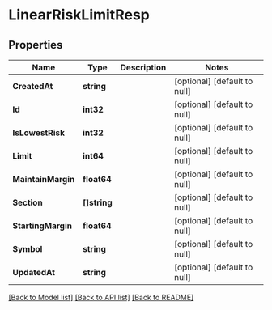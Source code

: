 # LinearRiskLimitResp

## Properties
Name | Type | Description | Notes
------------ | ------------- | ------------- | -------------
**CreatedAt** | **string** |  | [optional] [default to null]
**Id** | **int32** |  | [optional] [default to null]
**IsLowestRisk** | **int32** |  | [optional] [default to null]
**Limit** | **int64** |  | [optional] [default to null]
**MaintainMargin** | **float64** |  | [optional] [default to null]
**Section** | **[]string** |  | [optional] [default to null]
**StartingMargin** | **float64** |  | [optional] [default to null]
**Symbol** | **string** |  | [optional] [default to null]
**UpdatedAt** | **string** |  | [optional] [default to null]

[[Back to Model list]](../README.md#documentation-for-models) [[Back to API list]](../README.md#documentation-for-api-endpoints) [[Back to README]](../README.md)


